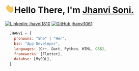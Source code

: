 <h1 align="left"><img src="https://raw.githubusercontent.com/jhanvi1061/jhanvi1061/main/wave.gif" width="30px">Hello There, I'm <a href="https://github.com/jhanvi1061">Jhanvi Soni.</a></h1>

[![Linkedin: jhavni1810](https://img.shields.io/badge/-Jhanvi-blue?style=flat-square&logo=Linkedin&logoColor=white&link=https://www.linkedin.com/in/jhanvi1810/)](https://www.linkedin.com/in/jhanvi1810/)
[![GitHub jhanvi1061](https://img.shields.io/github/followers/jhanvi1061?label=follow&style=social)](https://github.com/jhanvi1061)

``` javascript
  JHANVI = {
    pronouns: "She" | "Her",
    bio: "App Developer",
    languages: [C++, Dart, Python, HTML, CSS],
    frameworks: [Flutter],
    databse: [MySQL],
  }
```
